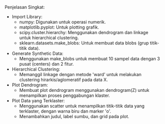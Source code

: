 Penjelasan Singkat:
- Import Library:
  - numpy: Digunakan untuk operasi numerik.
  - matplotlib.pyplot: Untuk plotting grafik.
  - scipy.cluster.hierarchy: Menggunakan dendrogram dan linkage untuk hierarchical clustering.
  - sklearn.datasets.make_blobs: Untuk membuat data blobs (grup titik-titik data).
- Generate Synthetic Data:
  - Menggunakan make_blobs untuk membuat 10 sampel data dengan 3 pusat (centers) dan 2 fitur.
- Hierarchical Clustering:
  - Memanggil linkage dengan metode 'ward' untuk melakukan clustering hirarkis/aglomeratif pada data X.
- Plot Dendrogram:
  - Membuat plot dendrogram menggunakan dendrogram(Z) untuk menampilkan proses penggabungan klaster.
- Plot Data yang Terklaster:
  - Menggunakan scatter untuk menampilkan titik-titik data yang terklaster, dengan warna biru dan marker 'o'.
  - Menambahkan judul, label sumbu, dan grid pada plot.
